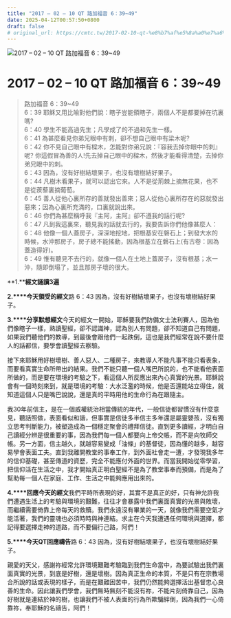 ```yaml
---
title: "2017 – 02 – 10 QT 路加福音 6：39~49"
date: 2025-04-12T00:57:50+0800
draft: false
# original_url: https://cmtc.tw/2017-02-10-qt-%e8%b7%af%e5%8a%a0%e7%a6%8f%e9%9f%b3-6%ef%bc%9a3949
---
```


![2017 – 02 – 10 QT 路加福音 6：39~49](/images/qt.jpg   "2017 – 02 – 10 QT 路加福音 6：39~49")

# 2017 – 02 – 10 QT 路加福音 6：39~49

> 路加福音 6：39~49  
> 6：39 耶穌又用比喻對他們說：瞎子豈能領瞎子，兩個人不是都要掉在坑裏嗎?  
> 6：40 學生不能高過先生；凡學成了的不過和先生一樣。  
> 6：41 為甚麼看見你弟兄眼中有刺，卻不想自己眼中有梁木呢?  
> 6：42 你不見自己眼中有樑木，怎能對你弟兄說：『容我去掉你眼中的刺』呢? 你這假冒為善的人!先去掉自己眼中的樑木，然後才能看得清楚，去掉你弟兄眼中的刺。  
> 6：43 因為，沒有好樹結壞果子，也沒有壞樹結好果子。  
> 6：44 凡樹木看果子，就可以認出它來。人不是從荊棘上摘無花果，也不是從蒺藜裏摘葡萄。  
> 6：45 善人從他心裏所存的善就發出善來；惡人從他心裏所存在的惡就發出惡來；因為心裏所充滿的，口裏就說出來。  
> 6：46 你們為甚麼稱呼我『主阿，主阿』卻不遵我的話行呢?  
> 6：47 凡到我這裏來，聽見我的話就去行的，我要告訴你們他像甚麼人：  
> 6：48 他像一個人蓋房子，深深地挖地，把根基安在磐石上；到發大水的時候，水沖那房子，房子總不能搖動，因為根基立在磐石上(有古卷：因為蓋造得好)。  
> 6：49 惟有聽見不去行的，就像一個人在土地上蓋房子，沒有根基；水一沖，隨即倒塌了，並且那房子壞的很大。

**1.****經文誦讀3遍**

**2.****今天領受的經文**路 6：43 因為，沒有好樹結壞果子，也沒有壞樹結好果子。

**3.****分享默想經文**今天的經文一開始，耶穌要我們防備文士法利賽人，因為他們像瞎子一樣，熟讀聖經，卻不認識神，認為別人有問題，卻不知道自己有問題，如果我們聽他們的教導，到最後會跟他們一起跌倒，這也是我們經常在說不要什麼人的話都信，要學會讀聖經去察驗。

接下來耶穌用好樹壞樹、善人惡人、二種房子，來教導人不能凡事不能只看表象，而要看真實生命所帶出的結果。我們不能只聽一個人嘴巴所說的，也不能看他表面所做的，而是要在環境的考驗之下，看這個人所反應出來內心真實的光景。耶穌說會有一個時刻來到，就是環境的考驗：大水泛濫的時候，他是否還能站立得住，就知道這個人只是嘴巴說說，還是真的平時用他的生命行為在跟隨主。

我30年前信主，是在一個威權統治相當傳統的年代，一般信徒都習慣沒有什麼意見，聽話照做，表面看似和諧，但事實是信徒多半信主多年還是屬靈嬰孩，沒有獨立思考判斷能力，被塑造成為一個穩定聚會的禮拜信徒。直到更多讀經，才明白自己讀經分辨是很重要的事，因為我們每一個人都要向上帝交帳，而不是向牧師交帳。另一方面，信主越久，就越容易變成「油條」的基督徒，因為懂的越多，越容易學會表面工夫。直到我離開教堂的事奉工作，到外面社會走一遭，才發現我多年的信仰基礎，甚至傳道的資歷，完全不能應付外面的世界。而當我開始從零學習，把信仰活在生活之中，我才開始真正明白聖經不是為了教堂事奉而預備，而是為了幫助每一個人在家庭、工作、生活之中能夠應用出來的。

**4.****回應今天的經文**我們平時所表現的好，其實不是真正的好，只有神允許我們遭遇生活上的考驗與環境的艱難，往往才會暴露中我們裏面真實的光景與敗壞，而繼續需要倚靠上帝每天的救贖。我們永遠沒有畢業的一天，就像我們需要空氣才能活著，我們的靈魂也必須時時與神連結。求主在今天我遭遇任何環境與選擇，都記得要選擇走神的道路，而不要偏行己路，阿們！

**5.****今天QT回應禱告**路 6：43 因為，沒有好樹結壞果子，也沒有壞樹結好果子。

親愛的天父，感謝祢經常允許環境艱難考驗臨到我們生命當中，為要試驗出我們裏面真實的光景，到底是好樹，還是壞樹。因為真正生命的本質，不是只有在宗教場合所說的話或表現的樣子，而是在艱難困苦中，我們仍然能夠選擇活出基督忠心良善的生命。因此讓我們學會，我們無時無刻不能沒有祢，不能片刻倚靠自己，因為好樹就是連結於神的樹，也讓我們不被人表面的行為所欺騙絆倒，因為我們一心倚靠祢，奉耶穌的名禱告，阿們！